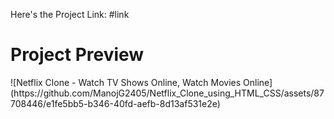 Here's the Project Link: 
#link

<h1>Project Preview</h1>
![Netflix Clone - Watch TV Shows Online, Watch Movies Online](https://github.com/ManojG2405/Netflix_Clone_using_HTML_CSS/assets/87708446/e1fe5bb5-b346-40fd-aefb-8d13af531e2e)
